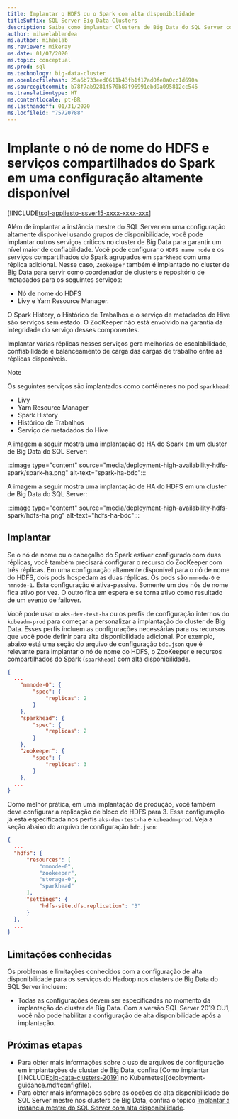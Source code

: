 ```yaml
---
title: Implantar o HDFS ou o Spark com alta disponibilidade
titleSuffix: SQL Server Big Data Clusters
description: Saiba como implantar Clusters de Big Data do SQL Server com alta disponibilidade.
author: mihaelablendea
ms.author: mihaelab
ms.reviewer: mikeray
ms.date: 01/07/2020
ms.topic: conceptual
ms.prod: sql
ms.technology: big-data-cluster
ms.openlocfilehash: 25a6b733eed0611b43fb1f17ad0fe8a0cc1d690a
ms.sourcegitcommit: b78f7ab9281f570b87f96991ebd9a095812cc546
ms.translationtype: HT
ms.contentlocale: pt-BR
ms.lasthandoff: 01/31/2020
ms.locfileid: "75720788"
---
```

# <a name="deploy-hdfs-name-node-and-shared-spark-services-in-a-highly-available-configuration"></a>Implante o nó de nome do HDFS e serviços compartilhados do Spark em uma configuração altamente disponível

[!INCLUDE[tsql-appliesto-ssver15-xxxx-xxxx-xxx](../includes/tsql-appliesto-ssver15-xxxx-xxxx-xxx.md)]

Além de implantar a instância mestre do SQL Server em uma configuração altamente disponível usando grupos de disponibilidade, você pode implantar outros serviços críticos no cluster de Big Data para garantir um nível maior de confiabilidade. Você pode configurar o `HDFS name node` e os serviços compartilhados do Spark agrupados em `sparkhead` com uma réplica adicional. Nesse caso, `Zookeeper` também é implantado no cluster de Big Data para servir como coordenador de clusters e repositório de metadados para os seguintes serviços: 

- Nó de nome do HDFS
- Livy e Yarn Resource Manager. 

O Spark History, o Histórico de Trabalhos e o serviço de metadados do Hive são serviços sem estado. O ZooKeeper não está envolvido na garantia da integridade do serviço desses componentes. 

Implantar várias réplicas nesses serviços gera melhorias de escalabilidade, confiabilidade e balanceamento de carga das cargas de trabalho entre as réplicas disponíveis.

> [!NOTE]
> Os seguintes serviços são implantados como contêineres no pod `sparkhead`: 
> - Livy
> - Yarn Resource Manager
> - Spark History
> - Histórico de Trabalhos
> - Serviço de metadados do Hive  
>

A imagem a seguir mostra uma implantação de HA do Spark em um cluster de Big Data do SQL Server:

:::image type="content" source="media/deployment-high-availability-hdfs-spark/spark-ha.png" alt-text="spark-ha-bdc":::

A imagem a seguir mostra uma implantação de HA do HDFS em um cluster de Big Data do SQL Server:

:::image type="content" source="media/deployment-high-availability-hdfs-spark/hdfs-ha.png" alt-text="hdfs-ha-bdc":::

## <a name="deploy"></a>Implantar

Se o nó de nome ou o cabeçalho do Spark estiver configurado com duas réplicas, você também precisará configurar o recurso do ZooKeeper com três réplicas. Em uma configuração altamente disponível para o nó de nome do HDFS, dois pods hospedam as duas réplicas. Os pods são `nmnode-0` e `nmnode-1`. Esta configuração é ativa-passiva. Somente um dos nós de nome fica ativo por vez. O outro fica em espera e se torna ativo como resultado de um evento de failover. 

Você pode usar o `aks-dev-test-ha` ou os perfis de configuração internos do `kubeadm-prod` para começar a personalizar a implantação do cluster de Big Data. Esses perfis incluem as configurações necessárias para os recursos que você pode definir para alta disponibilidade adicional. Por exemplo, abaixo está uma seção do arquivo de configuração `bdc.json` que é relevante para implantar o nó de nome do HDFS, o ZooKeeper e recursos compartilhados do Spark (`sparkhead`) com alta disponibilidade.  

```json
{
  ...
    "nmnode-0": {
        "spec": {
            "replicas": 2
        }
    },
    "sparkhead": {
        "spec": {
            "replicas": 2
        }
    },
    "zookeeper": {
        "spec": {
            "replicas": 3
        }
    },
  ...
}
```

Como melhor prática, em uma implantação de produção, você também deve configurar a replicação de bloco do HDFS para 3. Essa configuração já está especificada nos perfis `aks-dev-test-ha` e `kubeadm-prod`. Veja a seção abaixo do arquivo de configuração `bdc.json`:

```json
{
  ...
  "hdfs": {
      "resources": [
          "nmnode-0",
          "zookeeper",
          "storage-0",
          "sparkhead"
      ],
      "settings": {
          "hdfs-site.dfs.replication": "3"
      }
  },
  ...
}
```

## <a name="known-limitations"></a>Limitações conhecidas

Os problemas e limitações conhecidos com a configuração de alta disponibilidade para os serviços do Hadoop nos clusters de Big Data do SQL Server incluem:

- Todas as configurações devem ser especificadas no momento da implantação do cluster de Big Data. Com a versão SQL Server 2019 CU1, você não pode habilitar a configuração de alta disponibilidade após a implantação.

## <a name="next-steps"></a>Próximas etapas

- Para obter mais informações sobre o uso de arquivos de configuração em implantações de cluster de Big Data, confira [Como implantar [!INCLUDE[big-data-clusters-2019](../includes/ssbigdataclusters-ss-nover.md)] no Kubernetes](deployment-guidance.md#configfile).
- Para obter mais informações sobre as opções de alta disponibilidade do SQL Server mestre nos clusters de Big Data, confira o tópico [Implantar a instância mestre do SQL Server com alta disponibilidade](deployment-high-availability.md).
